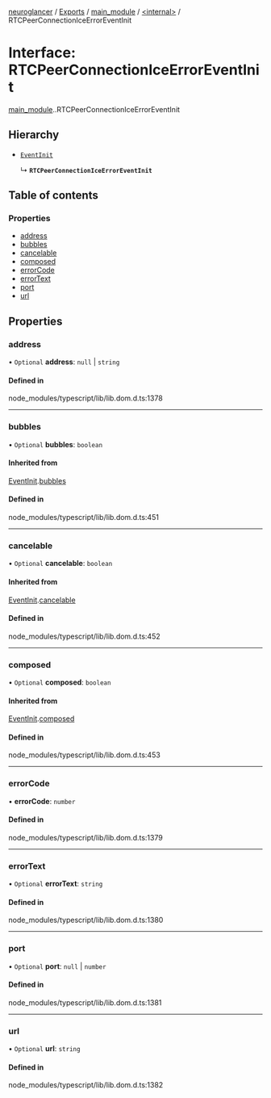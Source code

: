 [neuroglancer](../README.md) / [Exports](../modules.md) / [main\_module](../modules/main_module.md) / [<internal\>](../modules/main_module._internal_.md) / RTCPeerConnectionIceErrorEventInit

# Interface: RTCPeerConnectionIceErrorEventInit

[main_module](../modules/main_module.md).[<internal>](../modules/main_module._internal_.md).RTCPeerConnectionIceErrorEventInit

## Hierarchy

- [`EventInit`](main_module._internal_.EventInit.md)

  ↳ **`RTCPeerConnectionIceErrorEventInit`**

## Table of contents

### Properties

- [address](main_module._internal_.RTCPeerConnectionIceErrorEventInit.md#address)
- [bubbles](main_module._internal_.RTCPeerConnectionIceErrorEventInit.md#bubbles)
- [cancelable](main_module._internal_.RTCPeerConnectionIceErrorEventInit.md#cancelable)
- [composed](main_module._internal_.RTCPeerConnectionIceErrorEventInit.md#composed)
- [errorCode](main_module._internal_.RTCPeerConnectionIceErrorEventInit.md#errorcode)
- [errorText](main_module._internal_.RTCPeerConnectionIceErrorEventInit.md#errortext)
- [port](main_module._internal_.RTCPeerConnectionIceErrorEventInit.md#port)
- [url](main_module._internal_.RTCPeerConnectionIceErrorEventInit.md#url)

## Properties

### address

• `Optional` **address**: ``null`` \| `string`

#### Defined in

node_modules/typescript/lib/lib.dom.d.ts:1378

___

### bubbles

• `Optional` **bubbles**: `boolean`

#### Inherited from

[EventInit](main_module._internal_.EventInit.md).[bubbles](main_module._internal_.EventInit.md#bubbles)

#### Defined in

node_modules/typescript/lib/lib.dom.d.ts:451

___

### cancelable

• `Optional` **cancelable**: `boolean`

#### Inherited from

[EventInit](main_module._internal_.EventInit.md).[cancelable](main_module._internal_.EventInit.md#cancelable)

#### Defined in

node_modules/typescript/lib/lib.dom.d.ts:452

___

### composed

• `Optional` **composed**: `boolean`

#### Inherited from

[EventInit](main_module._internal_.EventInit.md).[composed](main_module._internal_.EventInit.md#composed)

#### Defined in

node_modules/typescript/lib/lib.dom.d.ts:453

___

### errorCode

• **errorCode**: `number`

#### Defined in

node_modules/typescript/lib/lib.dom.d.ts:1379

___

### errorText

• `Optional` **errorText**: `string`

#### Defined in

node_modules/typescript/lib/lib.dom.d.ts:1380

___

### port

• `Optional` **port**: ``null`` \| `number`

#### Defined in

node_modules/typescript/lib/lib.dom.d.ts:1381

___

### url

• `Optional` **url**: `string`

#### Defined in

node_modules/typescript/lib/lib.dom.d.ts:1382
